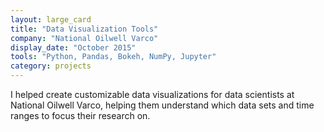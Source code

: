 ```yaml
---
layout: large_card
title: "Data Visualization Tools"
company: "National Oilwell Varco"
display_date: "October 2015"
tools: "Python, Pandas, Bokeh, NumPy, Jupyter"
category: projects
---
```


I helped create customizable data visualizations for data scientists at National Oilwell Varco, helping them
understand which data sets and time ranges to focus their research on.
